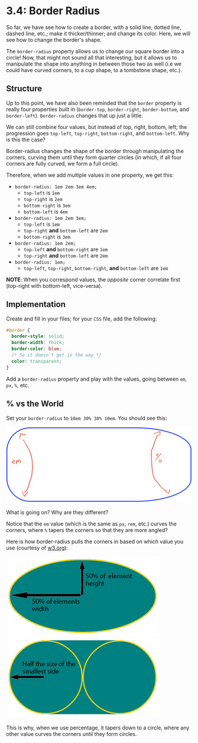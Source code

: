 # 3.4: Border Radius

So far, we have see how to create a border, with a solid line, dotted line, dashed line, etc.; make it thicker/thinner; and change its color. Here, we will see how to change the border's shape.  


The `border-radius` property allows us to change our square border into a circle! Now, that might not sound all that interesting, but it allows us to manipulate the shape into anything in between those two as well \(i.e we could have curved corners, to a cup shape, to a tombstone shape, etc.\).  


## Structure

Up to this point, we have also been reminded that the `border` property is really four properties built in \(`border-top`, `border-right`, `border-bottom`, and `border-left`\). `Border-radius` changes that up just a little.  


We can still combine four values, but instead of top, right, bottom, left; the progression goes `top-left`, `top-right`, `bottom-right`, and `bottom-left`. Why is this the case?  


Border-radius changes the shape of the border through manipulating the corners, curving them until they form quarter circles \(in which, if all four corners are fully curved, we form a full circle\).  


Therefore, when we add multiple values in one property, we get this:

* `border-radius: 1em 2em 3em 4em;`
  * `top-left` is `1em`
  * `top-right` is `2em`
  * `bottom-right` is `3em`
  * `bottom-left` is `4em`
* `border-radius: 1em 2em 3em;`
  * `top-left` is `1em`
  * `top-right` **and** `bottom-left` are `2em`
  * `bottom-right` is `3em`
* `border-radius: 1em 2em;`
  * `top-left` **and** `bottom-right` are `1em`
  * `top-right` **and** `bottom-left` are `2em`
* `border-radius: 1em;`
  * `top-left`, `top-right`, `bottom-right`, **and** `bottom-left` are `1em`

**NOTE**: When you correspond values, the _opposite_ corner correlate first \(top-right with bottom-left, vice-versa\).

## Implementation

Create and fill in your files; for your `CSS` file, add the following:  


```css
#border {
  border-style: solid;
  border-width: thick;
  border-color: blue;
  /* So it doesn't get in the way */
  color: transparent;
}
```

Add a `border-radius` property and play with the values, going between `em`, `px`, `%`, etc.

## % vs the World

Set your `border-radius` to `10em 30% 30% 10em`. You should see this:

![](../../.gitbook/assets/3.4.01.png)

What is going on? Why are they different?  


Notice that the `em` value \(which is the same as `px`, `rem`, etc.\) curves the corners, where `%` tapers the corners so that they are more angled?  


Here is how border-radius pulls the corners in based on which value you use \(courtesy of [w3.org](https://www.w3.org/TR/css-backgrounds-3/#the-border-radius)\):

![](../../.gitbook/assets/3.4.02.jpg) ![](../../.gitbook/assets/3.4.03.jpg)

This is why, when we use percentage, it tapers down to a circle, where any other value curves the corners until they form circles.

